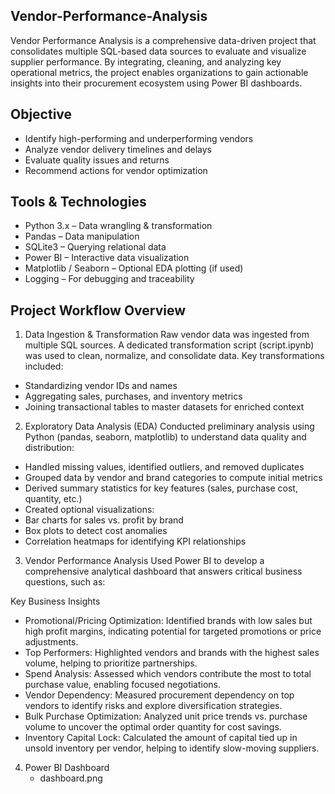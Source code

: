 ## Vendor-Performance-Analysis
Vendor Performance Analysis is a comprehensive data-driven project that consolidates multiple SQL-based data sources to evaluate and visualize supplier performance. By integrating, cleaning, and analyzing key operational metrics, the project enables organizations to gain actionable insights into their procurement ecosystem using Power BI dashboards.
## Objective
- Identify high-performing and underperforming vendors
- Analyze vendor delivery timelines and delays
- Evaluate quality issues and returns
- Recommend actions for vendor optimization
## Tools & Technologies
- Python 3.x – Data wrangling & transformation
- Pandas – Data manipulation
- SQLite3 – Querying relational data
- Power BI – Interactive data visualization
- Matplotlib / Seaborn – Optional EDA plotting (if used)
- Logging – For debugging and traceability
## Project Workflow Overview
1.  Data Ingestion & Transformation
Raw vendor data was ingested from multiple SQL sources.
A dedicated transformation script (script.ipynb) was used to clean, normalize, and consolidate data.
Key transformations included:
- Standardizing vendor IDs and names
- Aggregating sales, purchases, and inventory metrics
- Joining transactional tables to master datasets for enriched context

2. Exploratory Data Analysis (EDA)
Conducted preliminary analysis using Python (pandas, seaborn, matplotlib) to understand data quality and distribution:
- Handled missing values, identified outliers, and removed duplicates
- Grouped data by vendor and brand categories to compute initial metrics
- Derived summary statistics for key features (sales, purchase cost, quantity, etc.)
- Created optional visualizations:
- Bar charts for sales vs. profit by brand
- Box plots to detect cost anomalies
- Correlation heatmaps for identifying KPI relationships

3.  Vendor Performance Analysis
Used Power BI to develop a comprehensive analytical dashboard that answers critical business questions, such as:

 Key Business Insights
- Promotional/Pricing Optimization:
Identified brands with low sales but high profit margins, indicating potential for targeted promotions or price adjustments.
- Top Performers:
Highlighted vendors and brands with the highest sales volume, helping to prioritize partnerships.
- Spend Analysis:
Assessed which vendors contribute the most to total purchase value, enabling focused negotiations.
- Vendor Dependency:
Measured procurement dependency on top vendors to identify risks and explore diversification strategies.
- Bulk Purchase Optimization:
Analyzed unit price trends vs. purchase volume to uncover the optimal order quantity for cost savings.
- Inventory Capital Lock:
Calculated the amount of capital tied up in unsold inventory per vendor, helping to identify slow-moving suppliers.

4.  Power BI Dashboard
     - dashboard.png
